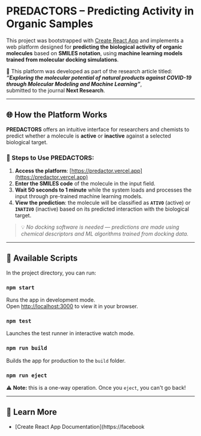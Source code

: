 # PREDACTORS – Predicting Activity in Organic Samples

This project was bootstrapped with [Create React App](https://github.com/facebook/create-react-app) and implements a web platform designed for **predicting the biological activity of organic molecules** based on **SMILES notation**, using **machine learning models trained from molecular docking simulations**.

🔬 This platform was developed as part of the research article titled:  
**_“Exploring the molecular potential of natural products against COVID-19 through Molecular Modeling and Machine Learning”_**,  
submitted to the journal **Next Research**.

---

## 🌐 How the Platform Works

**PREDACTORS** offers an intuitive interface for researchers and chemists to predict whether a molecule is **active** or **inactive** against a selected biological target.

### 🔬 Steps to Use PREDACTORS:

1. **Access the platform**: [https://predactor.vercel.app](https://predactor.vercel.app)
2. **Enter the SMILES code** of the molecule in the input field.
3. **Wait 50 seconds to 1 minute** while the system loads and processes the input through pre-trained machine learning models.
4. **View the prediction**: the molecule will be classified as **`ATIVO`** (active) or **`INATIVO`** (inactive) based on its predicted interaction with the biological target.

> 💡 _No docking software is needed — predictions are made using chemical descriptors and ML algorithms trained from docking data._

---

## 🚀 Available Scripts

In the project directory, you can run:

### `npm start`
Runs the app in development mode.  
Open [http://localhost:3000](http://localhost:3000) to view it in your browser.

### `npm test`
Launches the test runner in interactive watch mode.

### `npm run build`
Builds the app for production to the `build` folder.

### `npm run eject`
⚠️ **Note:** this is a one-way operation. Once you `eject`, you can't go back!

---

## 📘 Learn More

- [Create React App Documentation](https://facebook
